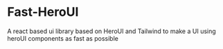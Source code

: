 # Fast-HeroUI
A react based ui library based on HeroUI and Tailwind to make a UI using heroUI components as fast as possible 
